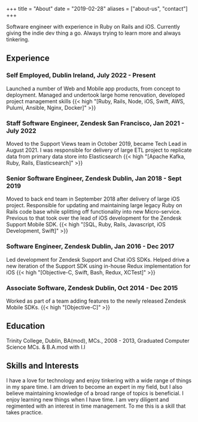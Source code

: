 +++
title = "About"
date = "2019-02-28"
aliases = ["about-us", "contact"]
+++

Software engineer with experience in Ruby on Rails and iOS. Currently giving the indie dev thing a go. Always trying to learn more and always tinkering.
## Experience

### Self Employed, Dublin Ireland, July 2022 - Present
Launched a number of Web and Mobile app products, from concept to deployment. Managed and undertook large home renovation, developed project management skills {{< high "[Ruby, Rails, Node, iOS, Swift, AWS, Pulumi, Ansible, Nginx, Docker]" >}}

### Staff Software Engineer, Zendesk San Francisco, Jan 2021 - July 2022 
Moved to the Support Views team in October 2019, became Tech Lead in August 2021. I was responsible for delivery of large ETL project to replicate data from primary data store into Elasticsearch {{< high "[Apache Kafka, Ruby, Rails, Elasticsearch]" >}} 

### Senior Software Engineer, Zendesk Dublin, Jan 2018 - Sept 2019 
Moved to back end team in September 2018 after delivery of large iOS project. Responsible for updating and maintaining large legacy Ruby on Rails code base while splitting off functionality into new Micro-service. Previous to that took over the lead of iOS development for the Zendesk Support Mobile SDK. {{< high "[SQL, Ruby, Rails, Javascript, iOS Development, Swift]" >}}

### Software Engineer, Zendesk Dublin, Jan 2016 - Dec 2017 
Led development for Zendesk Support and Chat iOS SDKs. Helped drive a new iteration of the Support SDK using in-house Redux implementation for iOS {{< high "[Objective-C, Swift, Bash, Redux, XCTest]" >}}

### Associate Software, Zendesk Dublin, Oct 2014 - Dec 2015 
Worked as part of a team adding features to the newly released Zendesk Mobile SDKs. {{< high "[Objective-C]" >}}

## Education

Trinity College, Dublin, BA(mod), MCs., 2008 - 2013, Graduated Computer Science MCs. & B.A.mod with I.I

## Skills and Interests

I have a love for technology and enjoy tinkering with a wide range of things in my spare time. I am driven to become an expert in my field, but I also believe maintaining knowledge of a broad range of topics is beneficial. I enjoy learning new things when I have time. I am very diligent and regimented with an interest in time management. To me this is a skill that takes practice.
